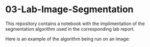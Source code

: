 # 03-Lab-Image-Segmentation

This repository contains a notebook with the implimentation of the segmentation algorithm used in the corresponding lab report.

Here is an example of the algorithm being run on an image:

